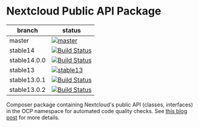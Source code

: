 # Nextcloud Public API Package

|branch|status|
|---|---|
|master|[![master](https://travis-ci.org/ChristophWurst/nextcloud_composer.svg?branch=master)](https://travis-ci.org/ChristophWurst/nextcloud_composer)|
|stable14|[![Build Status](https://travis-ci.org/ChristophWurst/nextcloud_composer.svg?branch=stable14)](https://travis-ci.org/ChristophWurst/nextcloud_composer)|
|stable14.0.0|[![Build Status](https://travis-ci.org/ChristophWurst/nextcloud_composer.svg?branch=stable14.0.0)](https://travis-ci.org/ChristophWurst/nextcloud_composer)|
|stable13|[![stable13](https://travis-ci.org/ChristophWurst/nextcloud_composer.svg?branch=stable13)](https://travis-ci.org/ChristophWurst/nextcloud_composer)|
|stable13.0.1|[![Build Status](https://travis-ci.org/ChristophWurst/nextcloud_composer.svg?branch=stable13.0.1)](https://travis-ci.org/ChristophWurst/nextcloud_composer)|
|stable13.0.2|[![Build Status](https://travis-ci.org/ChristophWurst/nextcloud_composer.svg?branch=stable13.0.2)](https://travis-ci.org/ChristophWurst/nextcloud_composer)|

Composer package containing Nextcloud's public API (classes, interfaces) in the OCP namespace for automated code quality checks. See [this blog post](https://blog.wuc.me/2017/09/26/nextcloud-app-api-check.html) for more details.
